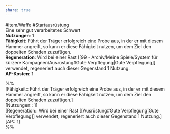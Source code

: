 ```yaml
---
share: true
---
```

  
#Item/Waffe #Startausrüstung  
Eine sehr gut verarbeitetes Schwert  
**Nutzungen**:  1  
**Fähigkeit**: Führt der Träger erfolgreich eine Probe aus, in der er mit diesem Hammer angreift, so kann er diese Fähigkeit nutzen, um dem Ziel den doppelten Schaden zuzufügen.  
**Regeneration**: Wird bei einer Rast [[99 - Archiv/Meine Spiele/System für kürzere Kampagnen/Ausrüstung#Gute Verpflegung|Gute Verpflegung]] verwendet, regeneriert auch dieser Gegenstand 1 Nutzung.  
**AP-Kosten**: 1  
  
%%  
[Fähigkeit:: Führt der Träger erfolgreich eine Probe aus, in der er mit diesem Hammer angreift, so kann er diese Fähigkeit nutzen, um dem Ziel den doppelten Schaden zuzufügen.]  
[Nutzungen:: 1]  
[Regeneration:: Wird bei einer Rast [[Ausrüstung#Gute Verpflegung|Gute Verpflegung]] verwendet, regeneriert auch dieser Gegenstand 1 Nutzung.]   
[AP:: 1]  
%%